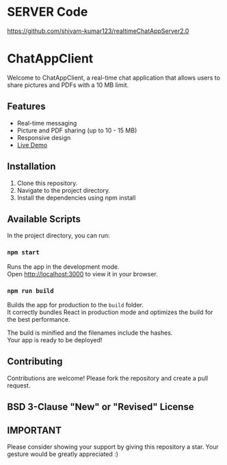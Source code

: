 # SERVER Code 
https://github.com/shivam-kumar123/realtimeChatAppServer2.0

# ChatAppClient

Welcome to ChatAppClient, a real-time chat application that allows users to share pictures and PDFs with a 10 MB limit.

## Features

- Real-time messaging
- Picture and PDF sharing (up to 10 - 15 MB)
- Responsive design
- [Live Demo](https://chatappclient2-0.onrender.com/)

## Installation

1. Clone this repository.
2. Navigate to the project directory.
3. Install the dependencies using npm install

## Available Scripts

In the project directory, you can run:

### `npm start`

Runs the app in the development mode.\
Open [http://localhost:3000](http://localhost:3000) to view it in your browser.

### `npm run build`

Builds the app for production to the `build` folder.\
It correctly bundles React in production mode and optimizes the build for the best performance.

The build is minified and the filenames include the hashes.\
Your app is ready to be deployed!

## Contributing
Contributions are welcome! Please fork the repository and create a pull request.

## BSD 3-Clause "New" or "Revised" License

## IMPORTANT
Please consider showing your support by giving this repository a star. Your gesture would be greatly appreciated :)

